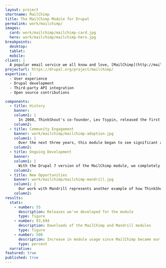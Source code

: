 ```yaml
---
layout: project
shortname: MailChimp
title: The MailChimp Module for Drupal
permalink: work/mailchimp/
images:
  card: work/mailchimp/mailchimp-card.jpg
  hero: work/mailchimp/mailchimp-hero.jpg
breakpoints:
  desktop: 
  tablet: 
  mobile: 
client: |
  A popular email service we all know and love, [MailChimp](http://mailchimp.com/) provides users with fresh, responsive tools for creating eye-catching email campaigns. We are always excited to integrate Drupal with other great tools, so we were thrilled to take on the development of a robust MailChimp integration module.
projecturl: https://drupal.org/project/mailchimp/
expertise: |
  - User experience
  - Drupal development
  - Third-party API integration
  - Open source contributions

components:
  - title: History
    banner: 
    column1: |
      In 2008, ThinkShout's co-founder, Lev Tsypin, released the first version of the MailChimp module for Drupal 5. He'd been working on a side project and needed newsletter integration. MailChimp was a natural choice, given the strength of its APIs (i.e, the programming interface for pushing and pulling data to and from the service).
    column2:
  - title: Community Engagement
    banner: work/mailchimp/mailchimp-adoption.jpg 
    column1: |
      Over the next three years, this module began to see significant adoption. When the number of Drupal websites using the module hit 3,000, Lev reached out to MailChimp to see if they were interested in sponsoring its ongoing development. MailChimp readily agreed, beginning a partnership that helped us increase adoption of the module to over 14,000 websites. In addition to providing new features, we support the module’s user base by responding to tickets in the module’s issue queue, as well as by providing online documentation.
    column2:
  - title: Ongoing Development
    banner:  
    column1: |
      With the Drupal 7 version of the MailChimp module, we completely revamped the user interface and configuration management features to make the module easier to use for nontechnical site builders. In spring 2012, our work with MailChimp hit a major milestone with our release of the Mandrill module. [Mandrill](http://mandrill.com/) is MailChimp’s transactional email service. It is similar to Amazon’s SES mail service, though it has some key benefits over SES – namely, it is easier to configure and provides access to mail delivery and click-through statistics by way of its API.
    column2:
  - title: New Opportunities
    banner: work/mailchimp/mailchimp-mandrill.jpg 
    column1: |
      Our work with Mandrill represents another example of how ThinkShout is a leader in Drupal application development and third-party integrations. We are now leveraging the Mandrill module with [RedHen CRM](http://redhencrm.com/) – our native CRM product built with Drupal – to provide our clients with advanced bulk email tools within their Drupal sites. We enjoy pushing the envelope of Drupal as an “application development framework” rather than simply a “content management system.” We see Drupal as “glue” for various web services.
    column2:
results:
  stats:
    - number: 55
      description: Releases we've developed for the module
      type: figure
    - number: 93,694
      description: Downloads of the MailChimp and Mandrill modules
      type: figure
    - number: 500
      description: Increase in module usage since MailChimp became our client
      type: percent
  narrative:
featured: true
published: true
---
```



